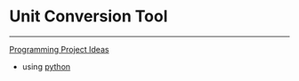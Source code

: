  # Unit Conversion Tool   
 --- 
[Programming Project Ideas ](programming-project-ideas.md)    
   
- using [python](python.md)    
